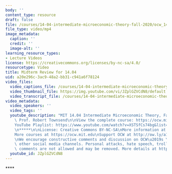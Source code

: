 ```yaml
---
body: ''
content_type: resource
draft: false
file: /courses/14-04-intermediate-microeconomic-theory-fall-2020/ocw_1404_midtermreview_2020nov03_360p_16_9.mp4
file_type: video/mp4
image_metadata:
  caption: ''
  credit: ''
  image-alt: ''
learning_resource_types:
- Lecture Videos
license: https://creativecommons.org/licenses/by-nc-sa/4.0/
resourcetype: Video
title: Midterm Review for 14.04
uid: a20e296c-3ac9-48a2-bb31-c941a6f78124
video_files:
  video_captions_file: /courses/14-04-intermediate-microeconomic-theory-fall-2020/1ip1jmuXJ6eF0PIjDzUAiWprKaEQdSvMz_transcript.webvtt
  video_thumbnail_file: https://img.youtube.com/vi/JZplGZVCdN8/default.jpg
  video_transcript_file: /courses/14-04-intermediate-microeconomic-theory-fall-2020/1ip1jmuXJ6eF0PIjDzUAiWprKaEQdSvMz_transcript.pdf
video_metadata:
  video_speakers: ''
  video_tags: ''
  youtube_description: "MIT 14.04 Intermediate Microeconomic Theory, Fall 2020\nInstructor:\
    \ Prof. Robert Townsend\n\nView the complete course: https://ocw.mit.edu/courses/14-04-intermediate-microeconomic-theory-fall-2020/\n\
    YouTube Playlist: https://www.youtube.com/watch?v=XSTSfCs74bg&list=PLUl4u3cNGP63wnrKge9vllow3Y2OOOKqF\n\
    \n*****\n\nLicense: Creative Commons BY-NC-SA\nMore information at https://ocw.mit.edu/terms\n\
    More courses at https://ocw.mit.edu\nSupport OCW at http://ow.ly/a1If50zVRlQ\n\
    \nWe encourage constructive comments and discussion on OCW\u2019s YouTube and\
    \ other social media channels. Personal attacks, hate speech, trolling, and inappropriate\
    \ comments are not allowed and may be removed. More details at https://ocw.mit.edu/comments."
  youtube_id: JZplGZVCdN8
---
```

\*\*\*\*